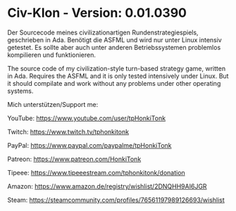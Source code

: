 # Civ-Klon - Version: 0.01.0390
Der Sourcecode meines civilizationartigen Rundenstrategiespiels, geschrieben in Ada.
Benötigt die ASFML und wird nur unter Linux intensiv getestet. Es sollte aber auch unter anderen Betriebssystemen problemlos kompilieren und funktionieren.

The source code of my civilization-style turn-based strategy game, written in Ada.
Requires the ASFML and it is only tested intensively under Linux. But it should compilate and work without any problems under other operating systems.

Mich unterstützen/Support me:

YouTube: https://www.youtube.com/user/tpHonkiTonk

Twitch: https://www.twitch.tv/tphonkitonk

PayPal: https://www.paypal.com/paypalme/tpHonkiTonk

Patreon: https://www.patreon.com/HonkiTonk

Tipeee: https://www.tipeeestream.com/tphonkitonk/donation

Amazon: https://www.amazon.de/registry/wishlist/2DNQHH9AI6JGR

Steam: https://steamcommunity.com/profiles/76561197989126693/wishlist